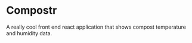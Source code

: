 # Compostr

A really cool front end react application that shows compost temperature and humidity data.

